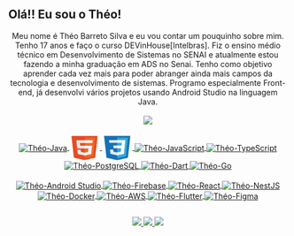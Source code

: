 ## Olá!! Eu sou o Théo!

<div align= "center">
  Meu nome é Théo Barreto Silva e eu vou contar um pouquinho sobre mim. Tenho 17 anos e faço o curso DEVinHouse[Intelbras]. Fiz o ensino médio técnico em Desenvolvimento de Sistemas no SENAI e atualmente estou fazendo a minha graduação em ADS no Senai. Tenho como objetivo aprender cada vez mais para poder abranger ainda mais campos da tecnologia e desenvolvimento de sistemas. Programo especialmente Front-end, já desenvolvi vários projetos usando Android Studio na linguagem Java.
</div>

<br>

<div align="center">
  <a href="https://github.com/theobarretosilva">
  <img height="200em" src="https://github-readme-stats.vercel.app/api/top-langs/?username=theobarretosilva&layout=compact&langs_count=7&theme=radical"/>
</div>

<br/>
  
<div style="display: inline_block"; align="center";>
  <img align="center" alt="Théo-Java" height="45" width="55" src="https://cdn.jsdelivr.net/gh/devicons/devicon/icons/java/java-original.svg" />
  <img align="center" alt="Théo-HTML" height="45" width="55" src="https://raw.githubusercontent.com/devicons/devicon/master/icons/html5/html5-original.svg" />
  <img align="center" alt="Théo-CSS" height="45" width="55" src="https://raw.githubusercontent.com/devicons/devicon/master/icons/css3/css3-original.svg" />
  <img align="center" alt="Théo-JavaScript" height="45" width="55" src="https://cdn.jsdelivr.net/gh/devicons/devicon/icons/javascript/javascript-original.svg" />
  <img align="center" alt="Théo-TypeScript" height="45" width="55" src="https://cdn.jsdelivr.net/gh/devicons/devicon/icons/typescript/typescript-plain.svg" />
  <img align="center" alt="Théo-PostgreSQL" height="45" width="55" src="https://cdn.jsdelivr.net/gh/devicons/devicon/icons/postgresql/postgresql-original.svg" />
  <img align="center" alt="Théo-Dart" height="45" width="55" src="https://cdn.jsdelivr.net/gh/devicons/devicon/icons/dart/dart-original.svg" />
  <img align="center" alt="Théo-Go" height="45" width="55" src="https://cdn.jsdelivr.net/gh/devicons/devicon/icons/go/go-original-wordmark.svg" />
</div>
  
<br/>
  
<div style="display: inline_block"; align="center";>
  <img align="center" alt="Théo-Android Studio" height="45" width="55" src="https://cdn.jsdelivr.net/gh/devicons/devicon/icons/androidstudio/androidstudio-original.svg" />
  <img align="center" alt="Théo-Firebase" height="45" width="55" src="https://cdn.jsdelivr.net/gh/devicons/devicon/icons/firebase/firebase-plain.svg" />
  <img align="center" alt="Théo-React" height="45" width="55" src="https://cdn.jsdelivr.net/gh/devicons/devicon/icons/react/react-original.svg" />
  <img align="center" alt="Théo-NestJS" height="45" width="55" src="https://cdn.jsdelivr.net/gh/devicons/devicon/icons/nestjs/nestjs-plain.svg" />
  <img align="center" alt="Théo-Docker" height="45" width="55" src="https://cdn.jsdelivr.net/gh/devicons/devicon/icons/docker/docker-plain.svg" />
  <img align="center" alt="Théo-AWS" height="45" width="55" src="https://cdn.jsdelivr.net/gh/devicons/devicon/icons/amazonwebservices/amazonwebservices-original.svg" />
  <img align="center" alt="Théo-Flutter" height="45" width="55" src="https://cdn.jsdelivr.net/gh/devicons/devicon/icons/flutter/flutter-original.svg" />
  <img align="center" alt="Théo-Figma" height="45" width="55" src="https://cdn.jsdelivr.net/gh/devicons/devicon/icons/figma/figma-original.svg" />
</div>
  
##
  
<div style="display: inline_block"; align= "center";>
  <a href = "mailto:barretotheo25@gmail.com"><img src="https://img.shields.io/badge/-Gmail-%23333?style=for-the-badge&logo=gmail&logoColor=white" target="_blank" />
  <a href="https://www.linkedin.com/in/th%C3%A9o-barreto-silva-245994202/" target="_blank"><img src="https://img.shields.io/badge/-LinkedIn-%230077B5?style=for-the-badge&logo=linkedin&logoColor=white" target="_blank" />
  <a href="https://t.me/barretotheo25" target="_blank"><img src="https://img.shields.io/badge/Telegram-2CA5E0?style=for-the-badge&logo=telegram&logoColor=white" target="_blank" />
</div>
